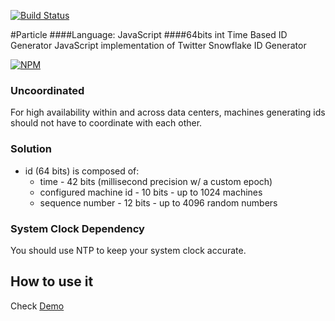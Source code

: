 [![Build Status](https://travis-ci.org/sschiau/Particle.js.svg?branch=master)](https://travis-ci.org/sschiau/Particle.js)

#Particle
####Language: JavaScript
####64bits int Time Based ID Generator
JavaScript implementation of Twitter Snowflake ID Generator

[![NPM](https://nodei.co/npm/Particle.png?downloads=true&downloadRank=true&stars=true)](https://nodei.co/npm/Particle/)

### Uncoordinated
For high availability within and across data centers, machines generating ids should not have to coordinate with each other.

### Solution
* id (64 bits) is composed of:
  * time - 42 bits (millisecond precision w/ a custom epoch)
  * configured machine id - 10 bits - up to 1024 machines
  * sequence number - 12 bits - up to 4096 random numbers

### System Clock Dependency
You should use NTP to keep your system clock accurate.

## How to use it
Check [Demo](https://github.com/sschiau/Particle.js/blob/master/Demo/index.html)
